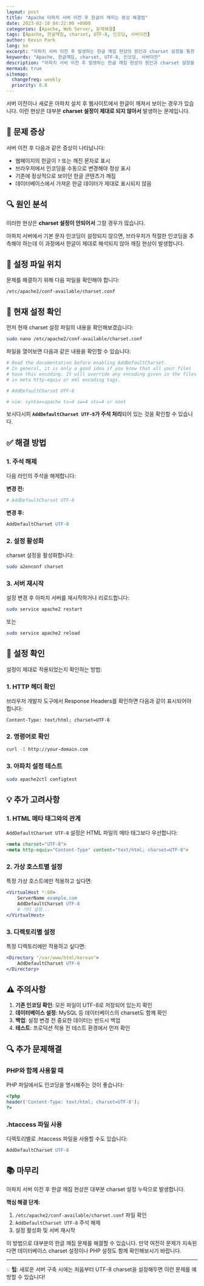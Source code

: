 ```yaml
---
layout: post
title: "Apache 아파치 서버 이전 후 한글이 깨지는 증상 해결법"
date: 2023-02-10 04:22:00 +0900
categories: [Apache, Web Server, 문제해결]
tags: [Apache, 한글깨짐, charset, UTF-8, 인코딩, 서버이전]
author: Kevin Park
lang: ko
excerpt: "아파치 서버 이전 후 발생하는 한글 깨짐 현상의 원인과 charset 설정을 통한 해결 방법을 알아봅니다."
keywords: "Apache, 한글깨짐, charset, UTF-8, 인코딩, 서버이전"
description: "아파치 서버 이전 후 발생하는 한글 깨짐 현상의 원인과 charset 설정을 통한 해결 방법을 알아봅니다."
mermaid: true
sitemap:
  changefreq: weekly
  priority: 0.8
---
```


서버 이전이나 새로운 아파치 설치 후 웹사이트에서 한글이 깨져서 보이는 경우가 있습니다. 이런 현상은 대부분 **charset 설정이 제대로 되지 않아서** 발생하는 문제입니다.

## 🚨 문제 증상

서버 이전 후 다음과 같은 증상이 나타납니다:

- 웹페이지의 한글이 `?` 또는 깨진 문자로 표시
- 브라우저에서 인코딩을 수동으로 변경해야 정상 표시
- 기존에 정상적으로 보이던 한글 콘텐츠가 깨짐
- 데이터베이스에서 가져온 한글 데이터가 제대로 표시되지 않음

## 🔍 원인 분석

이러한 현상은 **charset 설정이 안되어서** 그럴 경우가 많습니다.

아파치 서버에서 기본 문자 인코딩이 설정되지 않으면, 브라우저가 적절한 인코딩을 추측해야 하는데 이 과정에서 한글이 제대로 해석되지 않아 깨짐 현상이 발생합니다.

## 📁 설정 파일 위치

문제를 해결하기 위해 다음 파일을 확인해야 합니다:

```
/etc/apache2/conf-available/charset.conf
```

## 🔧 현재 설정 확인

먼저 현재 charset 설정 파일의 내용을 확인해보겠습니다:

```bash
sudo nano /etc/apache2/conf-available/charset.conf
```

파일을 열어보면 다음과 같은 내용을 확인할 수 있습니다:

```apache
# Read the documentation before enabling AddDefaultCharset.
# In general, it is only a good idea if you know that all your files
# have this encoding. It will override any encoding given in the files
# in meta http-equiv or xml encoding tags.

# AddDefaultCharset UTF-8

# vim: syntax=apache ts=4 sw=4 sts=4 sr noet
```

보시다시피 **`AddDefaultCharset UTF-8`가 주석 처리**되어 있는 것을 확인할 수 있습니다.

## ✅ 해결 방법

### 1. 주석 해제

다음 라인의 주석을 해제합니다:

**변경 전:**
```apache
# AddDefaultCharset UTF-8
```

**변경 후:**
```apache
AddDefaultCharset UTF-8
```

### 2. 설정 활성화

charset 설정을 활성화합니다:

```bash
sudo a2enconf charset
```

### 3. 서버 재시작

설정 변경 후 아파치 서버를 재시작하거나 리로드합니다:

```bash
sudo service apache2 restart
```

또는

```bash
sudo service apache2 reload
```

## 🧪 설정 확인

설정이 제대로 적용되었는지 확인하는 방법:

### 1. HTTP 헤더 확인

브라우저 개발자 도구에서 Response Headers를 확인하면 다음과 같이 표시되어야 합니다:

```
Content-Type: text/html; charset=UTF-8
```

### 2. 명령어로 확인

```bash
curl -I http://your-domain.com
```

### 3. 아파치 설정 테스트

```bash
sudo apache2ctl configtest
```

## 💡 추가 고려사항

### 1. HTML 메타 태그와의 관계

`AddDefaultCharset UTF-8` 설정은 HTML 파일의 메타 태그보다 우선합니다:

```html
<meta charset="UTF-8">
<meta http-equiv="Content-Type" content="text/html; charset=UTF-8">
```

### 2. 가상 호스트별 설정

특정 가상 호스트에만 적용하고 싶다면:

```apache
<VirtualHost *:80>
    ServerName example.com
    AddDefaultCharset UTF-8
    # 기타 설정...
</VirtualHost>
```

### 3. 디렉토리별 설정

특정 디렉토리에만 적용하고 싶다면:

```apache
<Directory "/var/www/html/korean">
    AddDefaultCharset UTF-8
</Directory>
```

## ⚠️ 주의사항

1. **기존 인코딩 확인**: 모든 파일이 UTF-8로 저장되어 있는지 확인
2. **데이터베이스 설정**: MySQL 등 데이터베이스의 charset도 함께 확인
3. **백업**: 설정 변경 전 중요한 데이터는 반드시 백업
4. **테스트**: 프로덕션 적용 전 테스트 환경에서 먼저 확인

## 🔍 추가 문제해결

### PHP와 함께 사용할 때

PHP 파일에서도 인코딩을 명시해주는 것이 좋습니다:

```php
<?php
header('Content-Type: text/html; charset=UTF-8');
?>
```

### .htaccess 파일 사용

디렉토리별로 .htaccess 파일을 사용할 수도 있습니다:

```apache
AddDefaultCharset UTF-8
```

## 📚 마무리

아파치 서버 이전 후 한글 깨짐 현상은 대부분 charset 설정 누락으로 발생합니다. 

**핵심 해결 단계:**
1. `/etc/apache2/conf-available/charset.conf` 파일 확인
2. `AddDefaultCharset UTF-8` 주석 해제
3. 설정 활성화 및 서버 재시작

이 방법으로 대부분의 한글 깨짐 문제를 해결할 수 있습니다. 만약 여전히 문제가 지속된다면 데이터베이스 charset 설정이나 PHP 설정도 함께 확인해보시기 바랍니다.

---

💡 **팁**: 새로운 서버 구축 시에는 처음부터 UTF-8 charset을 설정해두면 이런 문제를 예방할 수 있습니다! 